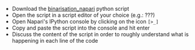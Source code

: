 - Download the 
[binarisation_napari](https://github.com/NEUBIAS/training-resources/raw/master/scripts/binarisation_napari.py) python script
- Open the script in a script editor of your choice (e.g.: ???)
- Open Napari's IPython console by clicking on the icon `[>_]`
- Copy and paste the script into the console and hit enter
- Discuss the content of the script in order to roughly understand what is happening in each line of the code 